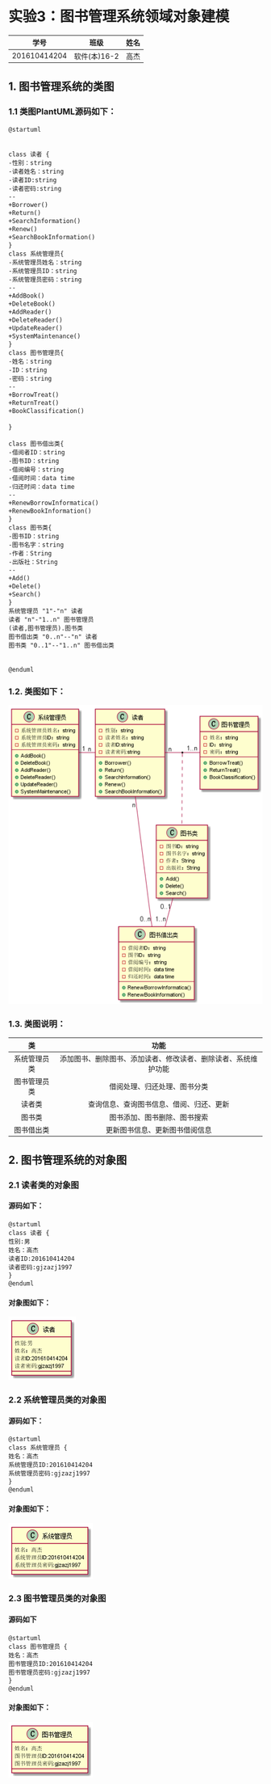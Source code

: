 # 实验3：图书管理系统领域对象建模
|学号|班级|姓名|
|:-------:|:-------------: | :----------:|
|201610414204|软件(本)16-2|高杰|

## 1. 图书管理系统的类图

### 1.1 类图PlantUML源码如下：

``` class
@startuml


class 读者 {
-性别：string
-读者姓名：string
-读者ID:string
-读者密码:string
--
+Borrower()
+Return()
+SearchInformation()
+Renew()
+SearchBookInformation()
}
class 系统管理员{
-系统管理员姓名：string
-系统管理员ID：string
-系统管理员密码：string
--
+AddBook()
+DeleteBook()
+AddReader()
+DeleteReader()
+UpdateReader()
+SystemMaintenance()
}
class 图书管理员{
-姓名：string
-ID：string
-密码：string
--
+BorrowTreat()
+ReturnTreat()
+BookClassification()

}

class 图书借出类{
-借阅者ID：string
-图书ID：string
-借阅编号：string
-借阅时间：data time
-归还时间：data time
--
+RenewBorrowInformatica()
+RenewBookInformation()
}
class 图书类{
-图书ID：string
-图书名字：string
-作者：String
-出版社：String
--
+Add()
+Delete()
+Search()
}
系统管理员 "1"-"n" 读者
读者 "n"-"1..n" 图书管理员
(读者,图书管理员).图书类
图书借出类 "0..n"--"n" 读者
图书类 "0..1"--"1..n" 图书借出类


@enduml
```

### 1.2. 类图如下：
![](./practice3.png)



### 1.3. 类图说明：
|类|功能|
|:-------:|:-------:|
|系统管理员类|添加图书、删除图书、添加读者、修改读者、删除读者、系统维护功能|
|图书管理员类|借阅处理、归还处理、图书分类|
|读者类|查询信息、查询图书信息、借阅、归还、更新|
|图书类|图书添加、图书删除、图书搜索|
|图书借出类|更新图书信息、更新图书借阅信息|

## 2. 图书管理系统的对象图
### 2.1 读者类的对象图
#### 源码如下：
``` class
@startuml
class 读者 {
性别:男
姓名：高杰
读者ID:201610414204
读者密码:gjzazj1997
}
@enduml
``` 
#### 对象图如下：
![](./reader.png)

### 2.2 系统管理员类的对象图
#### 源码如下：
``` class
@startuml
class 系统管理员 {
姓名：高杰
系统管理员ID:201610414204
系统管理员密码:gjzazj1997
}
@enduml
``` 
#### 对象图如下：
![class](./administrator.png)
### 2.3 图书管理员类的对象图
#### 源码如下
```class
@startuml
class 图书管理员 {
姓名：高杰
图书管理员ID:201610414204
图书管理员密码:gjzazj1997
}
@enduml
```

#### 对象图如下：
![](./bookadministrator.png)

